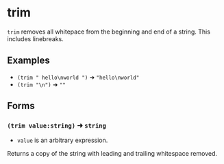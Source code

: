 # trim

`trim` removes all whitepace from the beginning and end of a string. This
includes linebreaks.

## Examples

* `(trim " hello\nworld ")` ➜ `"hello\nworld"`
* `(trim "\n")` ➜ `""`

## Forms

### `(trim value:string)` ➜ `string`

* `value` is an arbitrary expression.

Returns a copy of the string with leading and trailing whitespace removed.
